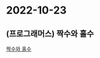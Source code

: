 # 2022-10-23

## (프로그래머스) 짝수와 홀수

[짝수와 홀수](https://school.programmers.co.kr/learn/courses/30/lessons/12937)
